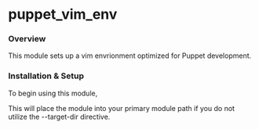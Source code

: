 puppet_vim_env
==============
### Overview

This module sets up a vim envrionment optimized for Puppet development.

### Installation & Setup

To begin using this module,

This will place the module into your primary module path if you do not utilize
the --target-dir directive.


